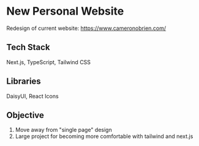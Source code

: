 # New Personal Website

Redesign of current website: https://www.cameronobrien.com/

## Tech Stack
Next.js, TypeScript, Tailwind CSS

## Libraries
DaisyUI, React Icons

## Objective
1. Move away from "single page" design
2. Large project for becoming more comfortable with tailwind and next.js
